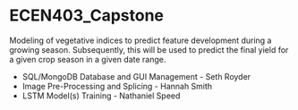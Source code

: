 # ECEN403_Capstone
Modeling of vegetative indices to predict feature development during a growing season. Subsequently, this will be used to predict the final yield for a given crop season in a given date range. 

- SQL/MongoDB Database and GUI Management - Seth Royder
- Image Pre-Processing and Splicing - Hannah Smith
- LSTM Model(s) Training - Nathaniel Speed
